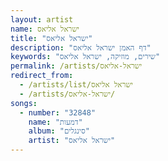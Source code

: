 ```yaml
---
layout: artist
name: ישראל אליאס
title: "ישראל אליאס"
description: "דף האמן ישראל אליאס"
keywords: "שירים, מוזיקה, ישראל אליאס"
permalink: /artists/ישראל-אליאס
redirect_from:
  - /artists/list/ישראל אליאס
  - /artists/ישראל-אליאס/
songs:
  - number: "32848"
    name: "דמעות"
    album: "סינגלים"
    artist: "ישראל אליאס"
---
```

